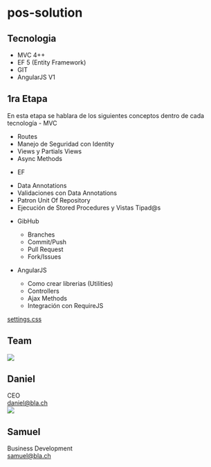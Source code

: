 # pos-solution
<h2>Tecnologia</h2>

- MVC  4++ 
- EF 5 (Entity Framework)
- GIT
- AngularJS V1

<h2>1ra Etapa</h2>
En esta etapa se hablara de los siguientes conceptos dentro de cada tecnología
 - MVC 
   <ul>
    <li>Routes</li>
    <li>Manejo de Seguridad con Identity</li>
    <li>Views y Partials Views</li>
    <li>Async Methods</li>
  </ul>

 - EF
  <ul>
    <li>Data Annotations</li>
    <li>Validaciones con Data Annotations</li>
    <li>Patron Unit Of Repository</li>
    <li>Ejecución de Stored Procedures y Vistas Tipad@s</li>
  </ul>

- GibHub
  <ul>
    <li>Branches</li>
    <li>Commit/Push</li>
    <li>Pull Request</li>
    <li>Fork/Issues</li>
  </ul>

- AngularJS
  <ul>
    <li>Como crear librerias (Utilities)</li>
    <li>Controllers</li>
    <li>Ajax Methods</li>
    <li>Integración con RequireJS</li>
  </ul>

[settings.css](https://github.com/angelfeliz/pos-solution/blob/Dev/presentation.css)
<h2>Team</h2>

<div class="container">
	<div class="row">
        <div class="col-sm-6">
            <div class="business-card">
                <div class="media">
                    <div class="media-left">
                        <img class="media-object img-circle profile-img" src="http://s3.amazonaws.com/37assets/svn/765-default-avatar.png">
                    </div>
                    <div class="media-body">
                        <h2 class="media-heading">Daniel</h2>
                        <div class="job">CEO</div>
                        <div class="mail"><a href="mailto:daniel@bla.ch">daniel@bla.ch</a> </div>
                    </div>
                </div>
            </div>
        </div>
        <div class="col-sm-6">
            <div class="business-card">
                <div class="media">
                    <div class="media-left">
                        <img class="media-object img-circle profile-img" src="http://s3.amazonaws.com/37assets/svn/765-default-avatar.png">
                    </div>
                    <div class="media-body">
                        <h2 class="media-heading">Samuel</h2>
                        <div class="job">Business Development</div>
                        <div class="mail"><a href="mailto:samuel@bla.ch">samuel@bla.ch</a> </div>
                    </div>
                </div>
            </div>
        </div>
	</div>
</div>
